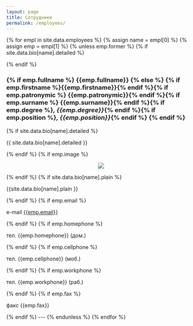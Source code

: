 ```yaml
---
layout: page
title: Сотрудники
permalink: /employees/
---
```

{% for empl in site.data.employees %}
 {% assign name = empl[0] %}
 {% assign emp = empl[1] %}
 {% unless emp.former %}
 <a name="{{ name }}"></a>
 {% if site.data.bio[name].detailed %}<div class="TextShower-box"><div class="TextShower-title">{% endif %}
 <h3>
 {% if emp.fullname %}
  {{emp.fullname}}
 {% else %}
  {% if emp.firstname %}{{emp.firstname}}{% endif %}{% if emp.patronymic %} {{emp.patronymic}}{% endif %}{% if emp.surname %} {{emp.surname}}{% endif %}{% if emp.degree %}<i>, {{emp.degree}}</i>{% endif %}{% if emp.position %}<i>, {{emp.position}}</i>{% endif %}
 {% endif %}
 </h3>
 {% if site.data.bio[name].detailed %}</div><p class="TextShower-text">{{ site.data.bio[name].detailed }}</p></div>{% endif %}
 {% if emp.image %} <p align="center"><img src="{{site.baseurl}}/img/employees/{{emp.image}}"></img></p> {% endif %}
 {% if site.data.bio[name].plain %} <p>{{site.data.bio[name].plain }}</p> {% endif %} 
 {% if emp.email %}<p>e-mail <a href="mailto:{{emp.email}}">{{emp.email}}</a></p>{% endif %}
 {% if emp.homephone %} <p>тел. {{emp.homephone}} (дом.) </p> {% endif %}
 {% if emp.cellphone %} <p>тел. {{emp.cellphone}} (моб.) </p> {% endif %}
 {% if emp.workphone %} <p>тел. {{emp.workphone}} (раб.) </p> {% endif %}
 {% if emp.fax %} <p>факс {{emp.fax}}</p> {% endif %}
 ---
 {% endunless %}
{% endfor %}
